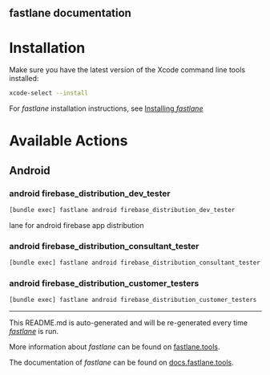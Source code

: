 fastlane documentation
----

# Installation

Make sure you have the latest version of the Xcode command line tools installed:

```sh
xcode-select --install
```

For _fastlane_ installation instructions, see [Installing _fastlane_](https://docs.fastlane.tools/#installing-fastlane)

# Available Actions

## Android

### android firebase_distribution_dev_tester

```sh
[bundle exec] fastlane android firebase_distribution_dev_tester
```

lane for android firebase app distribution

### android firebase_distribution_consultant_tester

```sh
[bundle exec] fastlane android firebase_distribution_consultant_tester
```



### android firebase_distribution_customer_testers

```sh
[bundle exec] fastlane android firebase_distribution_customer_testers
```



----

This README.md is auto-generated and will be re-generated every time [_fastlane_](https://fastlane.tools) is run.

More information about _fastlane_ can be found on [fastlane.tools](https://fastlane.tools).

The documentation of _fastlane_ can be found on [docs.fastlane.tools](https://docs.fastlane.tools).
